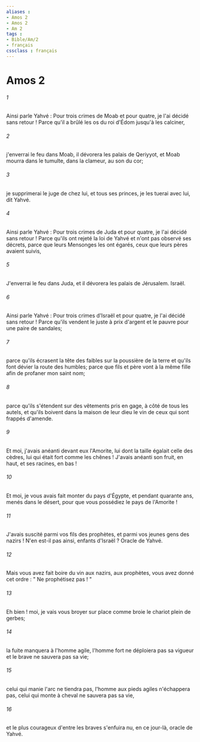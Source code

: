 ```yaml
---
aliases : 
- Amos 2
- Amos 2
- Am 2
tags : 
- Bible/Am/2
- français
cssclass : français
---
```


# Amos 2

###### 1
Ainsi parle Yahvé : Pour trois crimes de Moab et pour quatre, je l'ai décidé sans retour ! Parce qu'il a brûlé les os du roi d'Édom jusqu'à les calciner, 
###### 2
j'enverrai le feu dans Moab, il dévorera les palais de Qeriyyot, et Moab mourra dans le tumulte, dans la clameur, au son du cor; 
###### 3
je supprimerai le juge de chez lui, et tous ses princes, je les tuerai avec lui, dit Yahvé. 
###### 4
Ainsi parle Yahvé : Pour trois crimes de Juda et pour quatre, je l'ai décidé sans retour ! Parce qu'ils ont rejeté la loi de Yahvé et n'ont pas observé ses décrets, parce que leurs Mensonges les ont égarés, ceux que leurs pères avaient suivis, 
###### 5
J'enverrai le feu dans Juda, et il dévorera les palais de Jérusalem. Israël. 
###### 6
Ainsi parle Yahvé : Pour trois crimes d'Israël et pour quatre, je l'ai décidé sans retour ! Parce qu'ils vendent le juste à prix d'argent et le pauvre pour une paire de sandales; 
###### 7
parce qu'ils écrasent la tête des faibles sur la poussière de la terre et qu'ils font dévier la route des humbles; parce que fils et père vont à la même fille afin de profaner mon saint nom; 
###### 8
parce qu'ils s'étendent sur des vêtements pris en gage, à côté de tous les autels, et qu'ils boivent dans la maison de leur dieu le vin de ceux qui sont frappés d'amende. 
###### 9
Et moi, j'avais anéanti devant eux l'Amorite, lui dont la taille égalait celle des cèdres, lui qui était fort comme les chênes ! J'avais anéanti son fruit, en haut, et ses racines, en bas ! 
###### 10
Et moi, je vous avais fait monter du pays d'Égypte, et pendant quarante ans, menés dans le désert, pour que vous possédiez le pays de l'Amorite ! 
###### 11
J'avais suscité parmi vos fils des prophètes, et parmi vos jeunes gens des nazirs ! N'en est-il pas ainsi, enfants d'Israël ? Oracle de Yahvé. 
###### 12
Mais vous avez fait boire du vin aux nazirs, aux prophètes, vous avez donné cet ordre : " Ne prophétisez pas ! " 
###### 13
Eh bien ! moi, je vais vous broyer sur place comme broie le chariot plein de gerbes; 
###### 14
la fuite manquera à l'homme agile, l'homme fort ne déploiera pas sa vigueur et le brave ne sauvera pas sa vie; 
###### 15
celui qui manie l'arc ne tiendra pas, l'homme aux pieds agiles n'échappera pas, celui qui monte à cheval ne sauvera pas sa vie, 
###### 16
et le plus courageux d'entre les braves s'enfuira nu, en ce jour-là, oracle de Yahvé. 
